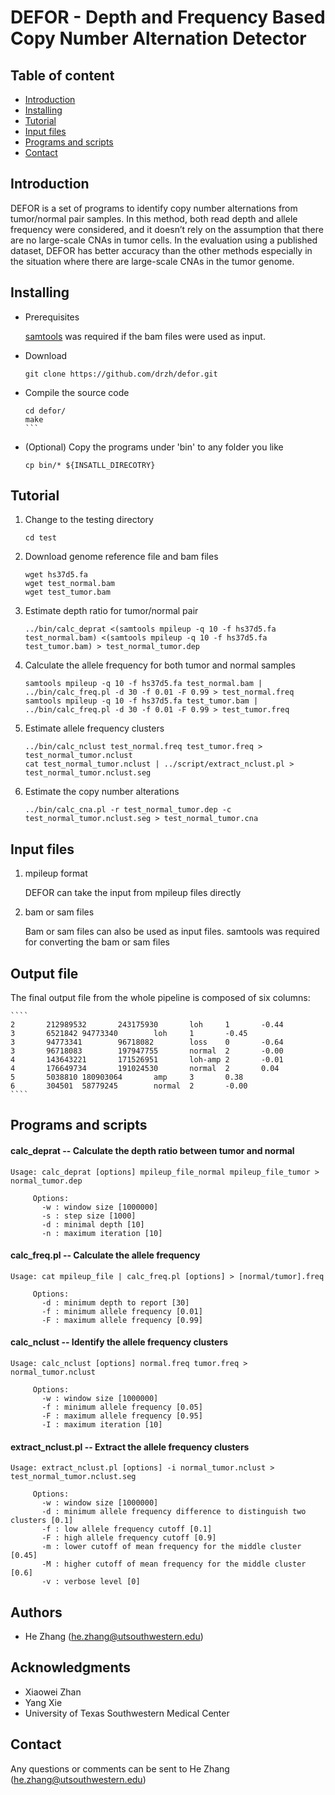 # DEFOR - Depth and Frequency Based Copy Number Alternation Detector


## Table of content
* [Introduction](#introduction)
* [Installing](#installing)
* [Tutorial](#tutorial)
* [Input files](#input-files)
* [Programs and scripts](#programs-and-scripts)
* [Contact](#contact)

## Introduction

DEFOR is a set of programs to identify copy number alternations from tumor/normal pair samples. In this method, both read depth and allele frequency were considered, and it doesn’t rely on the assumption that there are no large-scale CNAs in tumor cells. In the evaluation using a published dataset, DEFOR has better accuracy than the other methods especially in the situation where there are large-scale CNAs in the tumor genome.


## Installing

* Prerequisites

    [samtools](http://www.htslib.org/) was required if the bam files were used as input.
    
* Download
    ````
    git clone https://github.com/drzh/defor.git
    ````

* Compile the source code

    ````
    cd defor/
    make
    ```

* (Optional) Copy the programs under 'bin' to any folder you like

    ```
    cp bin/* ${INSATLL_DIRECOTRY}
    ```

## Tutorial

1. Change to the testing directory

    ````
    cd test
    ````

2. Download genome reference file and bam files

    ````
    wget hs37d5.fa
    wget test_normal.bam
    wget test_tumor.bam
    ````
    
3. Estimate depth ratio for tumor/normal pair

    ````
    ../bin/calc_deprat <(samtools mpileup -q 10 -f hs37d5.fa test_normal.bam) <(samtools mpileup -q 10 -f hs37d5.fa test_tumor.bam) > test_normal_tumor.dep
    ````


4. Calculate the allele frequency for both tumor and normal samples

    ````
    samtools mpileup -q 10 -f hs37d5.fa test_normal.bam | ../bin/calc_freq.pl -d 30 -f 0.01 -F 0.99 > test_normal.freq
    samtools mpileup -q 10 -f hs37d5.fa test_tumor.bam | ../bin/calc_freq.pl -d 30 -f 0.01 -F 0.99 > test_tumor.freq
    ````

5. Estimate allele frequency clusters

    ````
    ../bin/calc_nclust test_normal.freq test_tumor.freq > test_normal_tumor.nclust
    cat test_normal_tumor.nclust | ../script/extract_nclust.pl > test_normal_tumor.nclust.seg
    ````
    
6. Estimate the copy number alterations

    ````
    ../bin/calc_cna.pl -r test_normal_tumor.dep -c test_normal_tumor.nclust.seg > test_normal_tumor.cna
    ````

## Input files

1. mpileup format

    DEFOR can take the input from mpileup files directly

2. bam or sam files

    Bam or sam files can also be used as input files. samtools was required for converting the bam or sam files

## Output file

The final output file from the whole pipeline is composed of six columns:

    ````
    2       212989532       243175930       loh     1       -0.44
    3       6521842 94773340        loh     1       -0.45
    3       94773341        96718082        loss    0       -0.64
    3       96718083        197947755       normal  2       -0.00
    4       143643221       171526951       loh-amp 2       -0.01
    4       176649734       191024530       normal  2       0.04
    5       5038810 180903064       amp     3       0.38
    6       304501  58779245        normal  2       -0.00
    ````

## Programs and scripts

#### calc_deprat  --  Calculate the depth ratio between tumor and normal

    Usage: calc_deprat [options] mpileup_file_normal mpileup_file_tumor > normal_tumor.dep

         Options:
           -w : window size [1000000]
           -s : step size [1000]
           -d : minimal depth [10]
           -n : maximum iteration [10]

#### calc_freq.pl  --  Calculate the allele frequency

    Usage: cat mpileup_file | calc_freq.pl [options] > [normal/tumor].freq

         Options:
           -d : minimum depth to report [30]
           -f : minimum allele frequency [0.01]
           -F : maximum allele frequency [0.99]

#### calc_nclust  --  Identify the allele frequency clusters

    Usage: calc_nclust [options] normal.freq tumor.freq > normal_tumor.nclust

         Options:
           -w : window size [1000000]
           -f : minimum allele frequency [0.05]
           -F : maximum allele frequency [0.95]
           -I : maximum iteration [10]

#### extract_nclust.pl  -- Extract the allele frequency clusters

    Usage: extract_nclust.pl [options] -i normal_tumor.nclust > test_normal_tumor.nclust.seg
    
         Options:
           -w : window size [1000000]
           -d : minimum allele frequency difference to distinguish two clusters [0.1]
           -f : low allele frequency cutoff [0.1]
           -F : high allele frequency cutoff [0.9]
           -m : lower cutoff of mean frequency for the middle cluster [0.45]
           -M : higher cutoff of mean frequency for the middle cluster [0.6]
           -v : verbose level [0]

## Authors

* He Zhang (he.zhang@utsouthwestern.edu)

## Acknowledgments

* Xiaowei Zhan
* Yang Xie
* University of Texas Southwestern Medical Center

## Contact

Any questions or comments can be sent to He Zhang (he.zhang@utsouthwestern.edu) 

